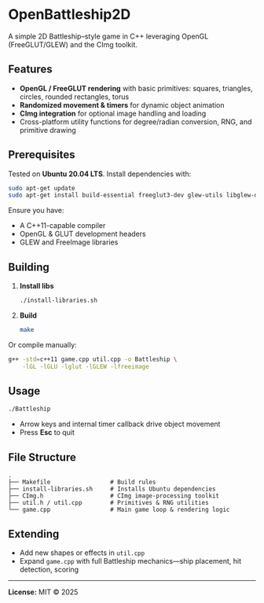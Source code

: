 # OpenBattleship2D

A simple 2D Battleship–style game in C++ leveraging OpenGL (FreeGLUT/GLEW) and the CImg toolkit.

## Features

* **OpenGL / FreeGLUT rendering** with basic primitives: squares, triangles, circles, rounded rectangles, torus
* **Randomized movement & timers** for dynamic object animation
* **CImg integration** for optional image handling and loading
* Cross-platform utility functions for degree/radian conversion, RNG, and primitive drawing

## Prerequisites

Tested on **Ubuntu 20.04 LTS**. Install dependencies with:

```bash
sudo apt-get update
sudo apt-get install build-essential freeglut3-dev glew-utils libglew-dev libfreeimage-dev
```

Ensure you have:

* A C++11-capable compiler
* OpenGL & GLUT development headers
* GLEW and FreeImage libraries

## Building

1. **Install libs**

   ```bash
   ./install-libraries.sh
   ```

2. **Build**

   ```bash
   make
   ```

Or compile manually:

```bash
g++ -std=c++11 game.cpp util.cpp -o Battleship \
    -lGL -lGLU -lglut -lGLEW -lfreeimage
```

## Usage

```bash
./Battleship
```

* Arrow keys and internal timer callback drive object movement
* Press **Esc** to quit

## File Structure

```
.
├── Makefile                 # Build rules
├── install-libraries.sh     # Installs Ubuntu dependencies
├── CImg.h                   # CImg image-processing toolkit
├── util.h / util.cpp        # Primitives & RNG utilities
└── game.cpp                 # Main game loop & rendering logic
```

## Extending

* Add new shapes or effects in `util.cpp`
* Expand `game.cpp` with full Battleship mechanics—ship placement, hit detection, scoring

---

**License:** MIT © 2025
